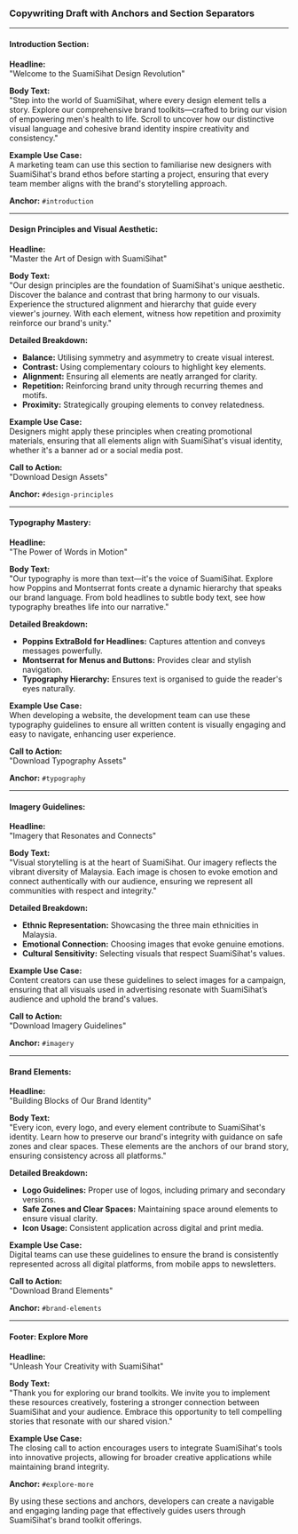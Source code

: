 ### Copywriting Draft with Anchors and Section Separators

---

#### **Introduction Section:**

**Headline:**  
"Welcome to the SuamiSihat Design Revolution"

**Body Text:**  
"Step into the world of SuamiSihat, where every design element tells a story. Explore our comprehensive brand toolkits—crafted to bring our vision of empowering men's health to life. Scroll to uncover how our distinctive visual language and cohesive brand identity inspire creativity and consistency."

**Example Use Case:**  
A marketing team can use this section to familiarise new designers with SuamiSihat's brand ethos before starting a project, ensuring that every team member aligns with the brand's storytelling approach.

**Anchor:** `#introduction`

---

#### **Design Principles and Visual Aesthetic:**

**Headline:**  
"Master the Art of Design with SuamiSihat"

**Body Text:**  
"Our design principles are the foundation of SuamiSihat's unique aesthetic. Discover the balance and contrast that bring harmony to our visuals. Experience the structured alignment and hierarchy that guide every viewer's journey. With each element, witness how repetition and proximity reinforce our brand's unity."

**Detailed Breakdown:**
- **Balance:** Utilising symmetry and asymmetry to create visual interest.
- **Contrast:** Using complementary colours to highlight key elements.
- **Alignment:** Ensuring all elements are neatly arranged for clarity.
- **Repetition:** Reinforcing brand unity through recurring themes and motifs.
- **Proximity:** Strategically grouping elements to convey relatedness.

**Example Use Case:**  
Designers might apply these principles when creating promotional materials, ensuring that all elements align with SuamiSihat's visual identity, whether it's a banner ad or a social media post.

**Call to Action:**  
"Download Design Assets"

**Anchor:** `#design-principles`

---

#### **Typography Mastery:**

**Headline:**  
"The Power of Words in Motion"

**Body Text:**  
"Our typography is more than text—it's the voice of SuamiSihat. Explore how Poppins and Montserrat fonts create a dynamic hierarchy that speaks our brand language. From bold headlines to subtle body text, see how typography breathes life into our narrative."

**Detailed Breakdown:**
- **Poppins ExtraBold for Headlines:** Captures attention and conveys messages powerfully.
- **Montserrat for Menus and Buttons:** Provides clear and stylish navigation.
- **Typography Hierarchy:** Ensures text is organised to guide the reader's eyes naturally.

**Example Use Case:**  
When developing a website, the development team can use these typography guidelines to ensure all written content is visually engaging and easy to navigate, enhancing user experience.

**Call to Action:**  
"Download Typography Assets"

**Anchor:** `#typography`

---

#### **Imagery Guidelines:**

**Headline:**  
"Imagery that Resonates and Connects"

**Body Text:**  
"Visual storytelling is at the heart of SuamiSihat. Our imagery reflects the vibrant diversity of Malaysia. Each image is chosen to evoke emotion and connect authentically with our audience, ensuring we represent all communities with respect and integrity."

**Detailed Breakdown:**
- **Ethnic Representation:** Showcasing the three main ethnicities in Malaysia.
- **Emotional Connection:** Choosing images that evoke genuine emotions.
- **Cultural Sensitivity:** Selecting visuals that respect SuamiSihat's values.

**Example Use Case:**  
Content creators can use these guidelines to select images for a campaign, ensuring that all visuals used in advertising resonate with SuamiSihat’s audience and uphold the brand's values.

**Call to Action:**  
"Download Imagery Guidelines"

**Anchor:** `#imagery`

---

#### **Brand Elements:**

**Headline:**  
"Building Blocks of Our Brand Identity"

**Body Text:**  
"Every icon, every logo, and every element contribute to SuamiSihat's identity. Learn how to preserve our brand's integrity with guidance on safe zones and clear spaces. These elements are the anchors of our brand story, ensuring consistency across all platforms."

**Detailed Breakdown:**
- **Logo Guidelines:** Proper use of logos, including primary and secondary versions.
- **Safe Zones and Clear Spaces:** Maintaining space around elements to ensure visual clarity.
- **Icon Usage:** Consistent application across digital and print media.

**Example Use Case:**  
Digital teams can use these guidelines to ensure the brand is consistently represented across all digital platforms, from mobile apps to newsletters.

**Call to Action:**  
"Download Brand Elements"

**Anchor:** `#brand-elements`

---

#### **Footer: Explore More**

**Headline:**  
"Unleash Your Creativity with SuamiSihat"

**Body Text:**  
"Thank you for exploring our brand toolkits. We invite you to implement these resources creatively, fostering a stronger connection between SuamiSihat and your audience. Embrace this opportunity to tell compelling stories that resonate with our shared vision."

**Example Use Case:**  
The closing call to action encourages users to integrate SuamiSihat's tools into innovative projects, allowing for broader creative applications while maintaining brand integrity.

**Anchor:** `#explore-more`

By using these sections and anchors, developers can create a navigable and engaging landing page that effectively guides users through SuamiSihat's brand toolkit offerings.